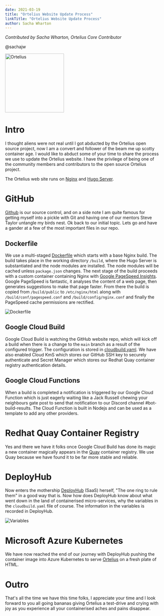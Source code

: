 ```yaml
---
date: 2021-03-19
title: "Ortelius Website Update Process"
linkTitle: "Ortelius Website Update Process"
author: Sacha Wharton
---
```


*Contributed by Sacha Wharton, Ortelius Core Contributor* 

@sachajw

<div>
<img src="/images/ufo-abduct-cow.jpg" alt="Ortelius" height="192px" width="192x" />
</div>
<p></p>

# Intro
I thought aliens were not real until I got abducted by the Ortelius open source project, now I am a convert and follower of the beam me up scotty container age. I would like to abduct some of your time to share the process we use to update the Ortelius website. I have the privilege of being one of the community members and contributors to the open source Ortelius project. 

The Ortelius web site runs on [Nginx](https://www.google.com/url?sa=t&rct=j&q=&esrc=s&source=web&cd=&cad=rja&uact=8&ved=2ahUKEwiSt--aw7zvAhWGSxUIHYv1D20QFjAAegQIBBAE&url=https%3A%2F%2Fwww.nginx.com%2F&usg=AOvVaw10RW2cXcmCuZ2YnsYWHFKR) and [Hugo Server](https://gohugo.io/commands/hugo_server/).

# GitHub
[Github](https://github.com/ortelius/website) is our source control, and on a side note I am quite famous for getting myself into a pickle with Git and having one of our mentors Steve Taylor untangle my birds nest. Ok back to our initial topic. Lets go and have a gander at a few of the most important files in our repo.

## Dockerfile
We use a multi-staged [Dockerfile](https://github.com/ortelius/website/blob/main/Dockerfile) which starts with a base Nginx build. The build takes place in the working directory ```/build```, where the Hugo Server is substantiated and the node modules are installed. The node modules will be cached unless ```package.json``` changes. The next stage of the build proceeds with a custom container containing Nginx with [Google PageSpeed Insights](https://developers.google.com/speed/pagespeed/insights/). Google PageSpeed is fantastic, it analyses the content of a web page, then generates suggestions to make that page faster. From there the build is copied from ```/build/public``` to ```/etc/nginx/html``` along with ```/build/conf/pagespeed.conf``` and ```/build/config/nginx.conf``` and finally the PageSpeed cache permissions are rectified.
<div>
<img src="/images/dockerfile.png" alt="Dockerfile" />
</div>
<p></p>

## Google Cloud Build
Google Cloud Build is watching the GitHub website repo, which will kick off a build when there is a change to the ```main``` branch as a result of the configured trigger. The configuration is stored in [cloudbuild.yaml](https://github.com/ortelius/website/blob/main/cloudbuild/cloudbuild.yaml). We have also enabled Cloud KmS which stores our GitHub SSH key to securely authenticate and Secret Manager which stores our Redhat Quay container registry authentication details.

## Google Cloud Functions
When a build is completed a notification is triggered by our Google Cloud Function which is just eagerly waiting like a Jack Russell chewing your neighbours gate post to send that notification to our Discord channel #bot-build-results. The Cloud Function is built in Nodejs and can be used as a template to add any other providers.

# Redhat Quay Container Registry
Yes and there we have it folks once Google Cloud Build has done its magic a new container magically appears in the [Quay](https://quay.io/repository/ortelius/ortelius) container registry. We use Quay because we have found it to be far more stable and reliable.

# DeployHub
Now enters the mothership [DeployHub](https://www.deployhub.com/) (SaaS) herself, "The one ring to rule them" in a good way that is. Now how does DeployHub know about what went down in the land of containerised micro-services, why the variables in the ```cloudbuild.yaml``` file of course. The information in the variables is recorded in DeployHub.
<div>
<img src="/images/deployhub-variables.png" alt="Variables" />
</div>
<p></p>

# Microsoft Azure Kubernetes
We have now reached the end of our journey with DeployHub pushing the container image into Azure Kubernetes to serve [Ortelius](https://ortelius.io/) on a fresh plate of HTML.

# Outro
That's all the time we have this time folks, I appreciate your time and I look forward to you all going bananas giving Ortelius a test-drive and crying with joy as you experience all your containerised aches and pains disappear. 
